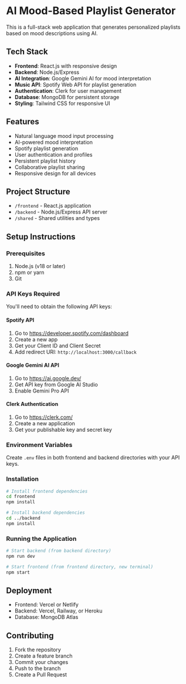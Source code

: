 # AI Mood-Based Playlist Generator

This is a full-stack web application that generates personalized playlists based on mood descriptions using AI.

## Tech Stack
- **Frontend**: React.js with responsive design
- **Backend**: Node.js/Express
- **AI Integration**: Google Gemini AI for mood interpretation
- **Music API**: Spotify Web API for playlist generation
- **Authentication**: Clerk for user management
- **Database**: MongoDB for persistent storage
- **Styling**: Tailwind CSS for responsive UI

## Features
- Natural language mood input processing
- AI-powered mood interpretation
- Spotify playlist generation
- User authentication and profiles
- Persistent playlist history
- Collaborative playlist sharing
- Responsive design for all devices

## Project Structure
- `/frontend` - React.js application
- `/backend` - Node.js/Express API server
- `/shared` - Shared utilities and types

## Setup Instructions

### Prerequisites
1. Node.js (v18 or later)
2. npm or yarn
3. Git

### API Keys Required
You'll need to obtain the following API keys:

#### Spotify API
1. Go to https://developer.spotify.com/dashboard
2. Create a new app
3. Get your Client ID and Client Secret
4. Add redirect URI: `http://localhost:3000/callback`

#### Google Gemini AI API
1. Go to https://ai.google.dev/
2. Get API key from Google AI Studio
3. Enable Gemini Pro API

#### Clerk Authentication
1. Go to https://clerk.com/
2. Create a new application
3. Get your publishable key and secret key

### Environment Variables
Create `.env` files in both frontend and backend directories with your API keys.

### Installation
```bash
# Install frontend dependencies
cd frontend
npm install

# Install backend dependencies
cd ../backend
npm install
```

### Running the Application
```bash
# Start backend (from backend directory)
npm run dev

# Start frontend (from frontend directory, new terminal)
npm start
```

## Deployment
- Frontend: Vercel or Netlify
- Backend: Vercel, Railway, or Heroku
- Database: MongoDB Atlas

## Contributing
1. Fork the repository
2. Create a feature branch
3. Commit your changes
4. Push to the branch
5. Create a Pull Request